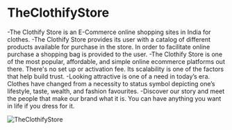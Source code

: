 # TheClothifyStore
-The Clothify Store is an E-Commerce online shopping sites in India for clothes.
-The Clothify Store provides its user with a catalog of different products available for purchase in the store. In order to facilitate online purchase a shopping bag is  provided to the user.
-The Clothify Store is one of the most popular, affordable, and simple online ecommerce platforms out there. There's no set up or activation fee. Its scalability is one of the factors that help build trust.
-Looking attractive is one of a need in today’s era. Clothes have changed from a necessity to status symbol depicting one’s lifestyle, taste, wealth, and fashion favourites.
-Discover our story and meet the people that make our brand what it is. You can have anything you want in life if you dress for it.

![TheClothifyStore](https://user-images.githubusercontent.com/70815899/183290324-3cb85062-49be-49f4-82a8-71ec53f78c70.png)
